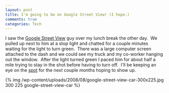 ```yaml
--- 
layout: post
title: I'm going to be on Google Street View! (I hope.)
comments: true
categories: Tech
---
```

I saw the <a href="http://maps.google.com/help/maps/streetview/">Google Street View</a> guy over my lunch break the other day.  We pulled up next to him at a stop light and chatted for a couple minutes waiting for the light to turn green.  There was a large computer screen attached to the dash and we could see my truck and my co-worker hanging out the window.  After the light turned green I paced him for about half a mile trying to stay in the shot before having to turn off.  I'll be keeping an eye on the <a href="http://local.google.com/?ie=UTF8&amp;layer=c&amp;t=h&amp;ll=33.940084,-84.337664&amp;spn=0.020009,0.035019&amp;z=15&amp;cbll=33.931279,-84.337368&amp;panoid=NHyaVEixTFUi3BDjoZs6Ug&amp;cbp=1,93.90581998806431,,0,6.3411924148560015">spot</a> for the next couple months hoping to show up.

{% img /wp-content/uploads/2008/08/google-street-view-car-300x225.jpg 300 225 google-street-view-car %} 

